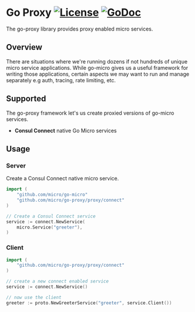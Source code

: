 # Go Proxy [![License](https://img.shields.io/:license-apache-blue.svg)](https://opensource.org/licenses/Apache-2.0) [![GoDoc](https://godoc.org/github.com/micro/go-proxy?status.svg)](https://godoc.org/github.com/micro/go-proxy)

The go-proxy library provides proxy enabled micro services.

## Overview

There are situations where we're running dozens if not hundreds of unique micro service applications. 
While go-micro gives us a useful framework for writing those applications, certain aspects we may 
want to run and manage separately e.g auth, tracing, rate limiting, etc.

## Supported

The go-proxy framework let's us create proxied versions of go-micro services.

- **Consul Connect** native Go Micro services

## Usage

### Server

Create a Consul Connect native micro service.

```go
import (
	"github.com/micro/go-micro"
	"github.com/micro/go-proxy/proxy/connect"
)

// Create a Consul Connect service
service := connect.NewService(
	micro.Service("greeter"),
)
```

### Client

```go
import (
	"github.com/micro/go-proxy/proxy/connect"
)

// create a new connect enabled service
service := connect.NewService()

// now use the client
greeter := proto.NewGreeterService("greeter", service.Client())
```

